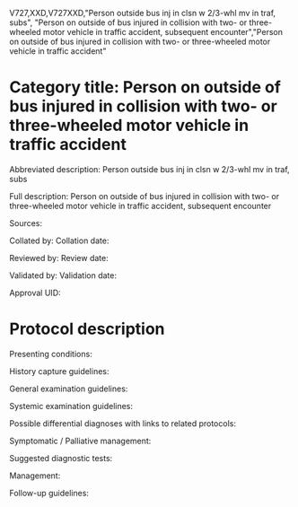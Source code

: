 V727,XXD,V727XXD,"Person outside bus inj in clsn w 2/3-whl mv in traf, subs", "Person on outside of bus injured in collision with two- or three-wheeled motor vehicle in traffic accident, subsequent encounter","Person on outside of bus injured in collision with two- or three-wheeled motor vehicle in traffic accident"
# Category title: Person on outside of bus injured in collision with two- or three-wheeled motor vehicle in traffic accident

Abbreviated description: Person outside bus inj in clsn w 2/3-whl mv in traf, subs

Full description: Person on outside of bus injured in collision with two- or three-wheeled motor vehicle in traffic accident, subsequent encounter

Sources:

Collated by:
Collation date:

Reviewed by:
Review date:

Validated by:
Validation date:

Approval UID:

# Protocol description

Presenting conditions:

History capture guidelines:

General examination guidelines:

Systemic examination guidelines:

Possible differential diagnoses with links to related protocols:

Symptomatic / Palliative management:

Suggested diagnostic tests:

Management:

Follow-up guidelines:
